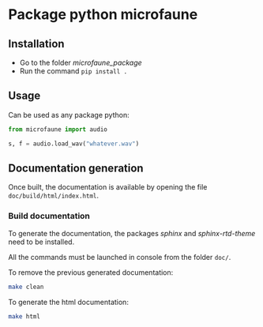 # Package python **microfaune**

## Installation

* Go to the folder *microfaune_package*
* Run the command `pip install .`

## Usage

Can be used as any package python:

```python
from microfaune import audio

s, f = audio.load_wav("whatever.wav")
```

## Documentation generation

Once built, the documentation is available by opening the file `doc/build/html/index.html`.

### Build documentation

To generate the documentation, the packages *sphinx* and *sphinx-rtd-theme* need to be
installed.

All the commands must be launched in console from the folder `doc/`.

To remove the previous generated documentation:
```bash
make clean
```

To generate the html documentation:
```bash
make html
```
